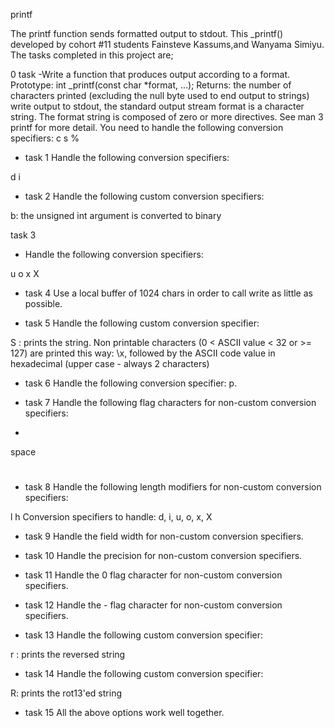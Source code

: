 printf

The printf function sends formatted output to stdout.
This _printf() developed by cohort #11 students Fainsteve Kassums,and Wanyama Simiyu.
The tasks completed in this project are;

0 task
-Write a function that produces output according to a format.
     Prototype: int _printf(const char *format, ...);
Returns: the number of characters printed (excluding the null byte used to end output to strings)
write output to stdout, the standard output stream
format is a character string. The format string is composed of zero or more directives. See man 3 printf for more detail. You need to handle the following conversion specifiers:
c
s
%

- task 1
 Handle the following conversion specifiers:

d
i

- task 2
Handle the following custom conversion specifiers:

b: the unsigned int argument is converted to binary

task 3

- Handle the following conversion specifiers:

u
o
x
X

- task 4
Use a local buffer of 1024 chars in order to call write as little as possible.

- task 5
Handle the following custom conversion specifier:

S : prints the string.
Non printable characters (0 < ASCII value < 32 or >= 127) are printed this way: \x, followed by the ASCII code value in hexadecimal (upper case - always 2 characters)

- task 6
Handle the following conversion specifier: p.

- task 7
Handle the following flag characters for non-custom conversion specifiers:

+
space
#

- task 8
Handle the following length modifiers for non-custom conversion specifiers:

l
h
Conversion specifiers to handle: d, i, u, o, x, X

- task 9
Handle the field width for non-custom conversion specifiers.

- task 10
Handle the precision for non-custom conversion specifiers.

- task 11
Handle the 0 flag character for non-custom conversion specifiers.

- task 12
Handle the - flag character for non-custom conversion specifiers.

- task 13
Handle the following custom conversion specifier:

r : prints the reversed string

- task 14
Handle the following custom conversion specifier:

R: prints the rot13'ed string

- task 15
All the above options work well together.

